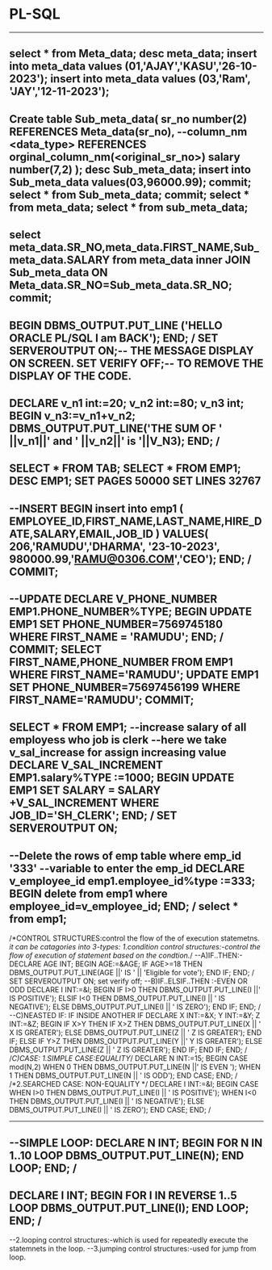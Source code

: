 # PL-SQL
-------------------------------------------------------------------------------------------------------------------
select * from Meta_data;
desc meta_data;
insert into meta_data values (01,'AJAY','KASU','26-10-2023');
insert into meta_data values (03,'Ram', 'JAY','12-11-2023');
-------------------------------------------------------------------------------------------------------------------
Create table Sub_meta_data(
sr_no number(2) REFERENCES Meta_data(sr_no), --column_nm <data_type> REFERENCES orginal_column_nm(<original_sr_no>)
salary number(7,2) );
desc Sub_meta_data;
insert into Sub_meta_data values(03,96000.99);
commit;
select * from Sub_meta_data;
commit;
select * from meta_data;
select * from sub_meta_data;
-----------------------------------------------------------------
select meta_data.SR_NO,meta_data.FIRST_NAME,Sub_meta_data.SALARY from meta_data 
 inner JOIN 
Sub_meta_data  ON Meta_data.SR_NO=Sub_meta_data.SR_NO; 
commit;
----------------------------------------------------------------------------------
BEGIN
    DBMS_OUTPUT.PUT_LINE ('HELLO ORACLE PL/SQL I am BACK');
END;
/
SET SERVEROUTPUT ON;-- THE MESSAGE DISPLAY ON SCREEN.
SET VERIFY OFF;-- TO REMOVE THE DISPLAY OF THE CODE.
-------------------------------------------------------------------------------
DECLARE 
  v_n1 int:=20;
  v_n2 int:=80;
  v_n3 int;
BEGIN
  v_n3:=v_n1+v_n2;
  DBMS_OUTPUT.PUT_LINE('THE SUM OF ' ||v_n1||' and ' ||v_n2||' is '||V_N3);
END;
/
--------------------------------------------------------------------------------
SELECT * FROM TAB;
SELECT * FROM EMP1;
DESC EMP1;
SET PAGES 50000
SET LINES 32767
-------------------------------------
--INSERT
BEGIN 
  insert into emp1 (
    EMPLOYEE_ID,FIRST_NAME,LAST_NAME,HIRE_DATE,SALARY,EMAIL,JOB_ID
    )
    VALUES(
    206,'RAMUDU','DHARMA', '23-10-2023', 980000.99,'RAMU@0306.COM','CEO');
END;
/
COMMIT; 
--------------------------------------------------------------------------------
--UPDATE
DECLARE
  V_PHONE_NUMBER EMP1.PHONE_NUMBER%TYPE;
BEGIN 
  UPDATE EMP1
  SET PHONE_NUMBER=7569745180
  WHERE FIRST_NAME = 'RAMUDU';
END;
/
COMMIT;
SELECT FIRST_NAME,PHONE_NUMBER FROM EMP1 WHERE FIRST_NAME='RAMUDU';
UPDATE EMP1 SET PHONE_NUMBER=75697456199 WHERE FIRST_NAME='RAMUDU';
COMMIT;
--------------------------------------------------------------------------------
SELECT * FROM EMP1;
--increase salary of all employess who job is clerk
--here we take v_sal_increase for assign increasing value
DECLARE 
  V_SAL_INCREMENT EMP1.salary%TYPE :=1000;
BEGIN 
  UPDATE EMP1 SET 
    SALARY = SALARY +V_SAL_INCREMENT
    WHERE JOB_ID='SH_CLERK';
END;
/
SET SERVEROUTPUT ON;
----------------------------------------------------------------------------
--Delete the rows of emp table where emp_id '333'
--variable to enter the emp_id 
DECLARE 
  v_employee_id emp1.employee_id%type :=333;
BEGIN
  delete from emp1
  where employee_id=v_employee_id;
END;
/
select * from emp1;
-----------------------------------------------------------------------------
/*CONTROL STRUCTURES:control the flow of the of execution statemetns.
*it can be catagories into 3-types:
1.condition control structures:-control the flow of execution of statement based on the condtion.*/
--A)IF..THEN:-
DECLARE 
  AGE INT;
BEGIN
  AGE:=&AGE;
  IF AGE>=18 THEN
    DBMS_OUTPUT.PUT_LINE(AGE ||' IS ' || 'Eligible for vote');
  END IF;
END;
/
SET SERVEROUTPUT ON;
set verify off;
--B)IF..ELSIF..THEN :-EVEN OR ODD
DECLARE 
  I INT:=&I;
BEGIN
  IF I>0 THEN
    DBMS_OUTPUT.PUT_LINE(I ||' IS POSITIVE');
  ELSIF I<0 THEN
    DBMS_OUTPUT.PUT_LINE(I || ' IS NEGATIVE');
  ELSE
    DBMS_OUTPUT.PUT_LINE(I || ' IS ZERO');
  END IF;
END;
/
--C)NEASTED IF: IF INSIDE ANOTHER IF
DECLARE
  X INT:=&X;
  Y INT:=&Y;
  Z INT:=&Z;
BEGIN 
  IF X>Y THEN
    IF X>Z THEN
      DBMS_OUTPUT.PUT_LINE(X || ' X IS GREATER');
    ELSE
      DBMS_OUTPUT.PUT_LINE(Z || ' Z IS GREATER');
    END IF;
  ELSE 
      IF Y>Z THEN
          DBMS_OUTPUT.PUT_LINE(Y ||' Y IS GREATER');
      ELSE
        DBMS_OUTPUT.PUT_LINE(Z || ' Z IS GREATER');
      END IF;
  END IF;
END;
/
/*C)CASE:
1.SIMPLE CASE:EQUALITY*/
DECLARE
  N INT:=15;
BEGIN
  CASE mod(N,2)
    WHEN 0 THEN
      DBMS_OUTPUT.PUT_LINE(N ||' IS EVEN ');
    WHEN 1 THEN 
      DBMS_OUTPUT.PUT_LINE(N || ' IS ODD');
  END CASE;
END;
/
/*2.SEARCHED CASE:
NON-EQUALITY
*/
DECLARE
  I INT:=&I;
BEGIN
  CASE
    WHEN I>0 THEN
      DBMS_OUTPUT.PUT_LINE(I || ' IS POSITIVE');
    WHEN I<0 THEN
      DBMS_OUTPUT.PUT_LINE(I || ' IS NEGATIVE');
    ELSE
      DBMS_OUTPUT.PUT_LINE(I || ' IS ZERO');
  END CASE;
END;
/

          
        
      
-----------------------------------------------------
--SIMPLE LOOP:
DECLARE 
  N INT;
BEGIN 
  FOR N IN 1..10
  LOOP
    DBMS_OUTPUT.PUT_LINE(N);
  END LOOP;
END;
/
------------------------------------------------------------------------------
DECLARE 
  I INT;
BEGIN
  FOR I IN REVERSE 1..5
  LOOP
    DBMS_OUTPUT.PUT_LINE(I);
  END LOOP;
END;
/
---------------------------------------------------------------------------------------------
--2.looping control structures:-which is used for repeatedly execute the statemnets in the loop.
--3.jumping control structures:-used for jump from loop.


